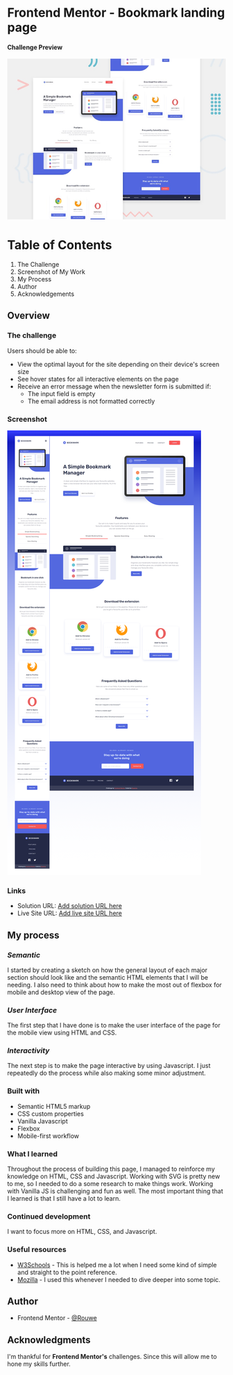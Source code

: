 # Frontend Mentor - Bookmark landing page

#### Challenge Preview

![Design preview for the Bookmark landing page coding challenge](./design/desktop-preview.jpg)

# Table of Contents

1. The Challenge
1. Screenshot of My Work
1. My Process
1. Author
1. Acknowledgements

## Overview

### The challenge

Users should be able to:

- View the optimal layout for the site depending on their device's screen size
- See hover states for all interactive elements on the page
- Receive an error message when the newsletter form is submitted if:
  - The input field is empty
  - The email address is not formatted correctly

### Screenshot

![My Work](./design/MyPreview.png)

### Links

- Solution URL: [Add solution URL here](https://your-solution-url.com)
- Live Site URL: [Add live site URL here](https://rouwe.github.io/bookmark_landing_page/)

## My process

### _Semantic_

I started by creating a sketch on how the general layout of each major section should look like and the semantic HTML elements that I will be needing. I also need to think about how to make the most out of flexbox for mobile and desktop view of the page.

### _User Interface_

The first step that I have done is to make the user interface of the page for the mobile view using HTML and CSS.

### _Interactivity_

The next step is to make the page interactive by using Javascript.
I just repeatedly do the process while also making some minor adjustment.

### Built with

- Semantic HTML5 markup
- CSS custom properties
- Vanilla Javascript
- Flexbox
- Mobile-first workflow

### What I learned

Throughout the process of building this page, I managed to reinforce my knowledge on HTML, CSS and Javascript. Working with SVG is pretty new to me, so I needed to do a some research to make things work. Working with Vanilla JS is challenging and fun as well. The most important thing that I learned is that I still have a lot to learn.

### Continued development

I want to focus more on HTML, CSS, and Javascript.

### Useful resources

- [W3Schools](https://w3schools.com/) - This is helped me a lot when I need some kind of simple and straight to the point reference.
- [Mozilla](https://developer.mozilla.org/en-US/docs/Web) - I used this whenever I needed to dive deeper into some topic.

## Author

- Frontend Mentor - [@Rouwe](https://www.frontendmentor.io/profile/rouwe)

## Acknowledgments

I'm thankful for **Frontend Mentor's** challenges. Since this will allow me to hone my skills further.
